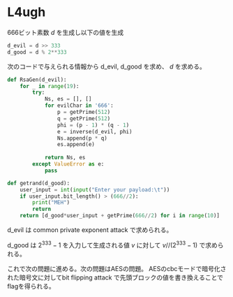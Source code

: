 
# L4ugh


666ビット素数 $d$ を生成し以下の値を生成

```python
d_evil = d >> 333
d_good = d % 2**333
```

次のコードで与えられる情報から d_evil, d_good を求め、 $d$ を求める。

```python
def RsaGen(d_evil):
    for _ in range(19):
        try:
            Ns, es = [], []
            for evilChar in '666':
                p = getPrime(512)
                q = getPrime(512)
                phi = (p - 1) * (q - 1)
                e = inverse(d_evil, phi)
                Ns.append(p * q)
                es.append(e)
            
            return Ns, es
        except ValueError as e:
            pass

def getrand(d_good):
    user_input = int(input("Enter your payload:\t"))
    if user_input.bit_length() > (666//2): 
        print("MEH")
        return 
    return [d_good*user_input + getPrime(666//2) for i in range(10)]
```

d_evil は common private exponent attack で求められる。

d_good は $2^{333}-1$ を入力して生成される値 $v$ に対して $v//(2^{333}-1)$ で求められる。

これで次の問題に進める。次の問題はAESの問題。
AESのcbcモードで暗号化された暗号文に対してbit flipping attack で先頭ブロックの値を書き換えることでflagを得られる。

